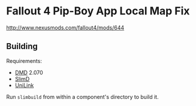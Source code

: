 Fallout 4 Pip-Boy App Local Map Fix
===================================

http://www.nexusmods.com/fallout4/mods/644

Building
--------

Requirements:

- [DMD](http://dlang.org/) 2.070
- [SlimD](https://github.com/CyberShadow/SlimD)
- [UniLink](http://goo.gl/i0rP1t)

Run `slimbuild` from within a component's directory to build it.
